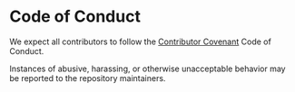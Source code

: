 # Code of Conduct

We expect all contributors to follow the [Contributor Covenant](https://www.contributor-covenant.org/) Code of Conduct.

Instances of abusive, harassing, or otherwise unacceptable behavior may be reported to the repository maintainers.
